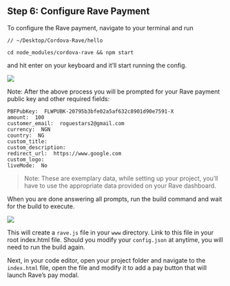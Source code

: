 ## Step 6: Configure Rave Payment

To configure the Rave payment, navigate to your terminal and run


    // ~/Desktop/Cordova-Rave/hello
    
    cd node_modules/cordova-rave && npm start 
    

 and hit enter on your keyboard and it’ll start running the config. 
 

![](https://d2mxuefqeaa7sj.cloudfront.net/s_D240AF2A5C6E906EAC4E921F513B0833307F0A58F2FF45FD0E64DA52C21755C0_1522853646080_CordovaNpmStart.jpg)


Note:  After the above process you will be prompted for your Rave payment public key and other required fields:


    PBFPubKey:  FLWPUBK-20795b3bfe02a5af632c8901d90e7591-X
    amount:  100
    customer_email:  roguestars2@gmail.com
    currency:  NGN
    country:  NG
    custom_title:
    custom_description:
    redirect_url:  https://www.google.com
    custom_logo:
    liveMode:  No



> Note: These are exemplary data, while setting up your project, you’ll have to use the appropriate data provided on your Rave dashboard.

When you are done answering all prompts,  run the build command and wait for the build to execute.


![](https://d2mxuefqeaa7sj.cloudfront.net/s_D240AF2A5C6E906EAC4E921F513B0833307F0A58F2FF45FD0E64DA52C21755C0_1522853632942_CordovarunBuild.jpg)


 
This will create a  `rave.js`  file in your `www` directory. Link to this file in your root index.html file. Should you modify your  `config.json`  at anytime, you will need to run the build again.

Next, in your code editor, open your project folder and navigate to the  `index.html`  file, open the file and modify it to add a pay button that will launch Rave’s pay modal.
